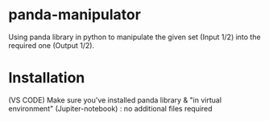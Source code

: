 # panda-manipulator
Using panda library in python to manipulate the given set (Input 1/2) into the required one (Output 1/2). 

# Installation
(VS CODE) Make sure you've installed panda library & "in virtual environment" 
(Jupiter-notebook) : no additional files required
